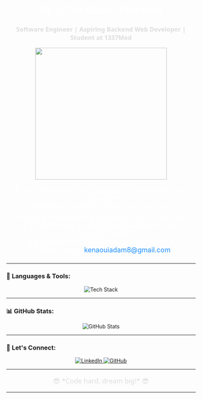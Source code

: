 <h1 align="center" style="font-family: 'Segoe UI', Tahoma, Geneva, Verdana, sans-serif; color: #fff;">Hi 👋, I'm Adam Kenaoui</h1>
<h3 align="center" style="font-family: 'Segoe UI', Tahoma, Geneva, Verdana, sans-serif; color: #ddd;">Software Engineer | Aspiring Backend Web Developer | Student at 1337Med</h3>

<p align="center">
  <img src="https://media.giphy.com/media/qgQUggAC3Pfv687qPC/giphy.gif" width="350" />
</p>

<div align="center">
  <p style="color: #fff; font-size: 18px;"> 
    🔭 Currently learning **Databases**, **Docker**, and **Django** <br> 
    💻 Skilled in **Python**, **C**, **C++** <br> 
    🌱 Exploring **Backend Development** and **DevOps** <br> 
    🎯 Goal: Become a **Full-Stack Developer** and **Backend Expert** <br> 
    🏫 Studying at **1337 Coding School (Med)** <br> 
    📫 Reach me at: <a href="mailto:kenaouiadam8@gmail.com" style="color: #1e90ff; text-decoration: none;">kenaouiadam8@gmail.com</a> 
  </p>
</div>

---

### 🚀 **Languages & Tools**:
<p align="center">
  <img src="https://skillicons.dev/icons?i=c,python,cpp,html,css,js,linux,docker,django" alt="Tech Stack" />
</p>

---

### 📊 **GitHub Stats**:
<p align="center">
  <img src="https://github-readme-stats.vercel.app/api?username=AdamKN0&show_icons=true&theme=dark&hide_title=true" alt="GitHub Stats" />
</p>

---

### 🚀 **Let's Connect:**
<p align="center">
  <a href="https://www.linkedin.com/in/kenaoui-adam-876b06253/" target="_blank">
    <img src="https://img.shields.io/badge/LinkedIn-%230077B5.svg?&style=flat-square&logo=linkedin&logoColor=white" alt="LinkedIn" />
  </a>
  <a href="https://github.com/adamkenaoui" target="_blank">
    <img src="https://img.shields.io/badge/GitHub-%23181717.svg?&style=flat-square&logo=github&logoColor=white" alt="GitHub" />
  </a>
</p>

---

<p align="center" style="font-family: 'Segoe UI', Tahoma, Geneva, Verdana, sans-serif; color: #ddd; font-size: 18px;">
  😎 *Code hard, dream big!* 😎
</p>

---
